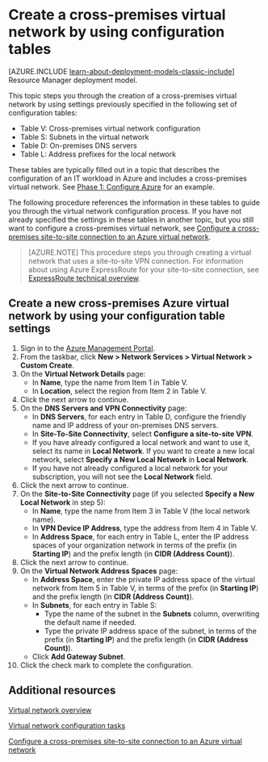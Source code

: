 <properties
	pageTitle="Virtual network using configuration tables | Azure"
	description="Learn how to configure a cross-premises Azure virtual network with settings from a configuration table with pre-determined settings."
	documentationCenter=""
	services="virtual-machines"
	authors="JoeDavies-MSFT"
	manager="timlt"
	editor=""
	tags="azure-service-management"/>

<tags
	ms.service="virtual-machines"
	ms.date="10/20/2015"
	wacn.date=""/>

# Create a cross-premises virtual network by using configuration tables

[AZURE.INCLUDE [learn-about-deployment-models-classic-include](../includes/learn-about-deployment-models-classic-include.md)] Resource Manager deployment model.

This topic steps you through the creation of a cross-premises virtual network by using settings previously specified in the following set of configuration tables:

- Table V: Cross-premises virtual network configuration
- Table S: Subnets in the virtual network
- Table D: On-premises DNS servers
- Table L: Address prefixes for the local network

These tables are typically filled out in a topic that describes the configuration of an IT workload in Azure and includes a cross-premises virtual network. See [Phase 1: Configure Azure](/documentation/articles/virtual-machines-workload-intranet-sharepoint-phase1) for an example.

The following procedure references the information in these tables to guide you through the virtual network configuration process. If you have not already specified the settings in these tables in another topic, but you still want to configure a cross-premises virtual network, see [Configure a cross-premises site-to-site connection to an Azure virtual network](/documentation/articles/vpn-gateway-site-to-site-create).

> [AZURE.NOTE] This procedure steps you through creating a virtual network that uses a site-to-site VPN connection. For information about using Azure ExpressRoute for your site-to-site connection, see [ExpressRoute technical overview](/documentation/articles/expressroute-introduction).

## Create a new cross-premises Azure virtual network by using your configuration table settings

1. Sign in to the [Azure Management Portal](https://manage.windowsazure.cn/).
2. From the taskbar, click **New > Network Services > Virtual Network > Custom Create**.
3. On the **Virtual Network Details** page:
	- In **Name**, type the name from Item 1 in Table V.
	- In **Location**, select the region from Item 2 in Table V.
4. Click the next arrow to continue.
5. On the **DNS Servers and VPN Connectivity** page:
	- In **DNS Servers**, for each entry in Table D, configure the friendly name and IP address of your on-premises DNS servers.
	- In **Site-To-Site Connectivity**, select **Configure a site-to-site VPN**.
	- If you have already configured a local network and want to use it, select its name in **Local Network**. If you want to create a new local network, select **Specify a New Local Network** in **Local Network**.
	- If you have not already configured a local network for your subscription, you will not see the **Local Network** field.
6. Click the next arrow to continue.
7. On the **Site-to-Site Connectivity** page (if you selected **Specify a New Local Network** in step 5):
	- In **Name**, type the name from Item 3 in Table V (the local network name).
	- In **VPN Device IP Address**, type the address from Item 4 in Table V.
	- In **Address Space**, for each entry in Table L, enter the IP address spaces of your organization network in terms of the prefix (in **Starting IP**) and the prefix length (in **CIDR (Address Count)**).
8. Click the next arrow to continue.
9. On the **Virtual Network Address Spaces** page:
	- In	 **Address Space**, enter the private IP address space of the virtual network from Item 5 in Table V, in terms of the prefix (in **Starting IP**) and the prefix length (in **CIDR (Address Count)**).
	- In **Subnets**, for each entry in Table S:
		- Type the name of the subnet in the **Subnets** column, overwriting the default name if needed.
		- Type the private IP address space of the subnet, in terms of the prefix (in **Starting IP**) and the prefix length (in **CIDR (Address Count)**).
	- Click **Add Gateway Subnet**.
10. Click the check mark to complete the configuration.

## Additional resources

[Virtual network overview](/documentation/articles/virtual-networks-overview)

[Virtual network configuration tasks](/documentation/services/virtual-machines/)

[Configure a cross-premises site-to-site connection to an Azure virtual network](/documentation/articles/vpn-gateway-site-to-site-create)
